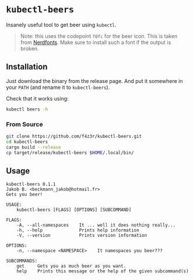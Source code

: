 # `kubectl-beers`

Insanely useful tool to get beer using `kubectl`.

> Note: this uses the codepoint `f0fc` for the beer icon. This is taken from [Nerdfonts][nerdf].
> Make sure to install such a font if the output is broken.

[nerdf]: https://www.nerdfonts.com/#home

## Installation

Just download the binary from the release page. And put it somewhere in your `PATH` (and rename it
to `kubectl-beers`).

Check that it works using:

```bash
kubectl beers -h
```

### From Source

```bash
git clone https://github.com/f4z3r/kubectl-beers.git
cd kubectl-beers
cargo build --release
cp target/release/kubectl-beers $HOME/.local/bin/
```

## Usage

```
kubectl-beers 0.1.1
Jakob B. <beckmann_jakob@hotmail.fr>
Gets you beer!

USAGE:
    kubectl-beers [FLAGS] [OPTIONS] [SUBCOMMAND]

FLAGS:
    -A, --all-namespaces    It ... well it does nothing really...
    -h, --help              Prints help information
    -V, --version           Prints version information

OPTIONS:
    -n, --namespace <NAMESPACE>    It namespaces you beer???

SUBCOMMANDS:
    get     Gets you as much beer as you want.
    help    Prints this message or the help of the given subcommand(s)
```
